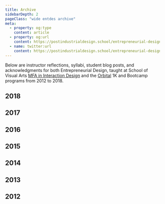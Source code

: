 ```yaml
---
title: Archive
sidebarDepth: 2
pageClass: "wide entdes archive"
meta:
  - property: og:type
    content: article  
  - property: og:url
    content: https://postindustrialdesign.school/entrepreneurial-design/archive/
  - name: twitter:url
    content: https://postindustrialdesign.school/entrepreneurial-design/archive/
---
```


<div class="measure tc center f6">

Below are instructor reflections, syllabi, student blog posts, and acknowledgments for both Entrepreneurial Design, taught at School of Visual Arts [MFA in Interaction Design](http://interactiondesign.sva.edu) and the [Orbital](https://orbital.nyc) 1K and Bootcamp programs from 2012 to 2018.

</div>

## 2018

<CourseArchive year="2018"/>

## 2017
<CourseArchive year="2017"/>

## 2016
<CourseArchive year="2016"/>

## 2015
<CourseArchive year="2015"/>

## 2014
<CourseArchive year="2014"/>

## 2013
<CourseArchive year="2013"/>

## 2012
<CourseArchive year="2012"/>
